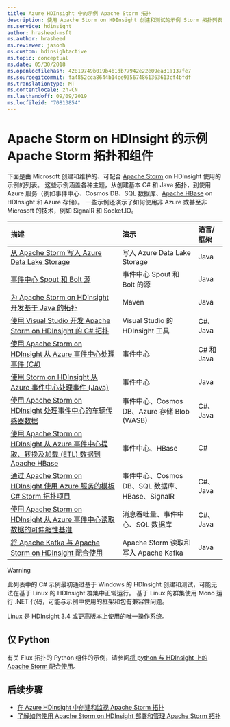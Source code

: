 ```yaml
---
title: Azure HDInsight 中的示例 Apache Storm 拓扑
description: 使用 Apache Storm on HDInsight 创建和测试的示例 Storm 拓扑列表，包括基本 C# 和 Java 拓扑，以及事件中心的用法。
ms.service: hdinsight
author: hrasheed-msft
ms.author: hrasheed
ms.reviewer: jasonh
ms.custom: hdinsightactive
ms.topic: conceptual
ms.date: 05/30/2018
ms.openlocfilehash: 42819749b019b4b1db77942e22e09ea31a137fe7
ms.sourcegitcommit: fa4852cca8644b14ce935674861363613cf4bfdf
ms.translationtype: MT
ms.contentlocale: zh-CN
ms.lasthandoff: 09/09/2019
ms.locfileid: "70813854"
---
```

# <a name="example-apache-storm-topologies-and-components-for-apache-storm-on-hdinsight"></a>Apache Storm on HDInsight 的示例 Apache Storm 拓扑和组件

下面是由 Microsoft 创建和维护的、可配合 [Apache Storm](https://storm.apache.org/) on HDInsight 使用的示例的列表。 这些示例涵盖各种主题，从创建基本 C# 和 Java 拓扑，到使用 Azure 服务（例如事件中心、Cosmos DB、SQL 数据库、[Apache HBase](https://hbase.apache.org/) on HDInsight 和 Azure 存储）。 一些示例还演示了如何使用非 Azure 或甚至非 Microsoft 的技术，例如 SignalR 和 Socket.IO。

| 描述 | 演示 | 语言/框架 |
|:--- |:--- |:--- |
| [从 Apache Storm 写入 Azure Data Lake Storage](apache-storm-write-data-lake-store.md) |写入 Azure Data Lake Storage |Java |
| [事件中心 Spout 和 Bolt 源](https://github.com/apache/storm/tree/master/external/storm-eventhubs) |事件中心 Spout 和 Bolt 的源 |Java |
| [为 Apache Storm on HDInsight 开发基于 Java 的拓扑][5797064f] |Maven |Java |
| [使用 Visual Studio 开发 Apache Storm on HDInsight 的 C# 拓扑][16fce2d1] |Visual Studio 的 HDInsight 工具 |C#、Java |
| [使用 Apache Storm on HDInsight 从 Azure 事件中心处理事件 (C#)][844d1d81] |事件中心 |C# 和 Java |
| [使用 Storm on HDInsight 从 Azure 事件中心处理事件 (Java)](https://azure.microsoft.com/resources/samples/hdinsight-java-storm-eventhub/) |事件中心 |Java |
| [使用 Apache Storm on HDInsight 处理事件中心的车辆传感器数据][246ee964] |事件中心、Cosmos DB、Azure 存储 Blob (WASB) |C#、Java |
| [使用 Apache Storm on HDInsight 从 Azure 事件中心提取、转换及加载 (ETL) 数据到 Apache HBase][b4b68194] |事件中心、HBase |C# |
| [通过 Apache Storm on HDInsight 使用 Azure 服务的模板 C# Storm 拓扑项目][ce0c02a2] |事件中心、Cosmos DB、SQL 数据库、HBase、SignalR |C#、Java |
| [使用 Apache Storm on HDInsight 从 Azure 事件中心读取数据的可伸缩性基准][d6c540e3] |消息吞吐量、事件中心、SQL 数据库 |C#、Java |
| [将 Apache Kafka 与 Apache Storm on HDInsight 配合使用](../hdinsight-apache-storm-with-kafka.md) | Apache Storm 读取和写入 Apache Kafka | Java |

> [!WARNING]  
> 此列表中的 C# 示例最初通过基于 Windows 的 HDInsight 创建和测试，可能无法在基于 Linux 的 HDInsight 群集中正常运行。 基于 Linux 的群集使用 Mono 运行 .NET 代码，可能与示例中使用的框架和包有兼容性问题。
>
> Linux 是 HDInsight 3.4 或更高版本上使用的唯一操作系统。

## <a name="python-only"></a>仅 Python

有关 Flux 拓扑的 Python 组件的示例，请参阅[将 python 与 HDInsight 上的 Apache Storm 配合使用](apache-storm-develop-python-topology.md)。

## <a name="next-steps"></a>后续步骤

* [在 Azure HDInsight 中创建和监视 Apache Storm 拓扑](./apache-storm-quickstart.md)
* [了解如何使用 Apache Storm on HDInsight 部署和管理 Apache Storm 拓扑][6eb0d3b8]


[6eb0d3b8]:apache-storm-deploy-monitor-topology-linux.md "了解如何使用基于 Web 的 Apache Storm 仪表板和 Storm UI 或 Visual Studio 的 HDInsight 工具来部署和管理拓扑。"
[16fce2d1]:apache-storm-develop-csharp-visual-studio-topology.md "了解如何使用 Visual Studio 的 HDInsight 工具创建 C# Storm 拓扑。"
[5797064f]:apache-storm-develop-java-topology.md "了解如何通过创建一个基本的单词计数拓扑，使用 Maven 以 Java 语言创建 Storm 拓扑。"
[844d1d81]:apache-storm-develop-csharp-event-hub-topology.md "了解如何使用 Storm on HDInsight 从 Azure 事件中心读取和写入数据。"
[246ee964]: https://github.com/hdinsight/hdinsight-storm-examples/blob/master/IotExample/README.md "了解如何使用 Storm 拓扑从 Azure 事件中心读取消息，从 Azure Cosmos DB 读取数据参考文档，并将数据保存到 Azure 存储。"
[d6c540e3]: https://github.com/hdinsight/hdinsight-storm-examples/blob/master/EventCountExample "用于演示使用 Apache Storm on HDInsight 从 Azure 事件中心读取数据并将数据存储到 SQL 数据库时的吞吐量的多个拓扑。"
[b4b68194]: https://github.com/hdinsight/hdinsight-storm-examples/blob/master/RealTimeETLExample "了解如何从 Azure 事件中心读取数据，聚合并转换数据，然后将数据存储到 HBase on HDInsight。"
[ce0c02a2]: https://github.com/hdinsight/hdinsight-storm-examples/tree/master/templates/HDInsightStormExamples "此项目包含用来与各种 Azure 服务（例如事件中心、Cosmos DB 和 SQL 数据库）进行交互的 Spout、Bolt 和拓扑的模板。"

